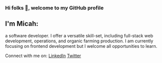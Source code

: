 ### Hi folks 👋, welcome to my GitHub profile
## I'm Micah:

a software developer. I offer a versatile skill-set, including full-stack web development, operations, and organic farming production. I am currently focusing on frontend development but I welcome all opportunities to learn.

Connect with me on:
    [LinkedIn](https://www.linkedin.com/in/mbelm/)
    [Twitter](https://twitter.com/MicahBElm)




<!--
**MicahBear/MicahBear** is a ✨ _special_ ✨ repository because its `README.md` (this file) appears on your GitHub profile.

Here are some ideas to get you started:

- 🔭 I’m currently working on ...
- 🌱 I’m currently learning ...
- 👯 I’m looking to collaborate on ...
- 🤔 I’m looking for help with ...
- 💬 Ask me about ...
- 📫 How to reach me: ...
- 😄 Pronouns: ...
- ⚡ Fun fact: ...



-->
